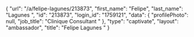 {
    "url": "\/a\/felipe-lagunes\/213873",
    "first_name": "Felipe",
    "last_name": "Lagunes ",
    "id": "213873",
    "login_id": "1759121",
    "data": {
        "profilePhoto": null,
        "job_title": "Clinique Consultant "
    },
    "type": "captivate",
    "layout": "ambassador",
    "title": "Felipe Lagunes "
}